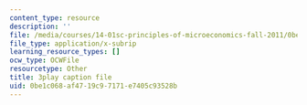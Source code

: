 ```yaml
---
content_type: resource
description: ''
file: /media/courses/14-01sc-principles-of-microeconomics-fall-2011/0be1c068af4719c97171e7405c93528b_zeU8i3pxX9g.srt
file_type: application/x-subrip
learning_resource_types: []
ocw_type: OCWFile
resourcetype: Other
title: 3play caption file
uid: 0be1c068-af47-19c9-7171-e7405c93528b
---
```

